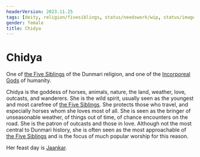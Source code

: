 ```yaml
---
headerVersion: 2023.11.25
tags: [deity, religion/fivesiblings, status/needswork/wip, status/image]
gender: female
title: Chidya
---
```

# Chidya

One of [the Five Siblings](<../../../religions/five-siblings/five-siblings.md>) of the Dunmari religion, and one of the [Incorporeal Gods](<../incorporeal-gods.md>) of humanity. 

Chidya is the goddess of horses, animals, nature, the land, weather, love, outcasts, and wanderers. She is the wild spirit, usually seen as the youngest and most carefree of [the Five Siblings](<../../../religions/five-siblings/five-siblings.md>). She protects those who travel, and especially horses whom she loves most of all. She is seen as the bringer of unseasonable weather, of things out of time, of chance encounters on the road. She is the patron of outcasts and those in love. Although not the most central to Dunmari history, she is often seen as the most approachable of [the Five Siblings](<../../../religions/five-siblings/five-siblings.md>) and is the focus of much popular worship for this reason.

Her feast day is [Jaankar](<../../../../time/holidays-and-festivals/dunmari-festivals/jaankar.md>).




